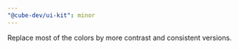 ```yaml
---
"@cube-dev/ui-kit": minor
---
```


Replace most of the colors by more contrast and consistent versions.
